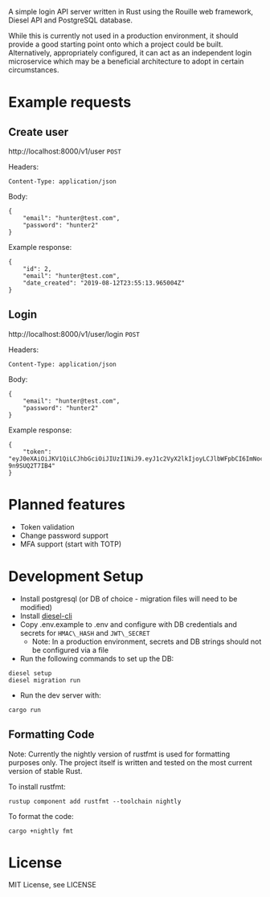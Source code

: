 A simple login API server written in Rust using the Rouille web framework, Diesel API and
PostgreSQL database.

While this is currently not used in a production environment, it should provide a good starting
point onto which a project could be built. Alternatively, appropriately configured, it can act as
an independent login microservice which may be a beneficial architecture to adopt in certain
circumstances.

Example requests
================
Create user
-----------
http://localhost:8000/v1/user `POST`

Headers:

    Content-Type: application/json

Body:

    {
        "email": "hunter@test.com",
        "password": "hunter2"
    }

Example response:

    {
        "id": 2,
        "email": "hunter@test.com",
        "date_created": "2019-08-12T23:55:13.965004Z"
    }

Login
-----
http://localhost:8000/v1/user/login `POST`

Headers:

    Content-Type: application/json

Body:

    {
        "email": "hunter@test.com",
        "password": "hunter2"
    }

Example response:

    {
        "token": "eyJ0eXAiOiJKV1QiLCJhbGciOiJIUzI1NiJ9.eyJ1c2VyX2lkIjoyLCJlbWFpbCI6ImNocmlzcHdpbGwrMUBnbWFpbC5jb20iLCJ0b2tlbiI6IjFhMTk3M2ZmLTdlNDQtNDFlZi04OTE0LTgyMzNmNGRhNjY4NiJ9.T9rLk2xOju93pAQxbaXnKu_RVfEdaR-9n9SUQ2T7IB4"
    }

Planned features
================
- Token validation
- Change password support
- MFA support (start with TOTP)

Development Setup
=================

- Install postgresql (or DB of choice - migration files will need to be modified)
- Install [diesel-cli](https://github.com/diesel-rs/diesel/tree/master/diesel_cli)
- Copy .env.example to .env and configure with DB credentials and secrets for `HMAC\_HASH` and `JWT\_SECRET`
  - Note: In a production environment, secrets and DB strings should not be configured via a file
- Run the following commands to set up the DB:
```
diesel setup
diesel migration run
```
- Run the dev server with:
```
cargo run
```

Formatting Code
---------------

Note: Currently the nightly version of rustfmt is used for formatting purposes only. The project
itself is written and tested on the most current version of stable Rust.

To install rustfmt:
```
rustup component add rustfmt --toolchain nightly
```
To format the code:
```
cargo +nightly fmt
```

License
=======
MIT License, see LICENSE

